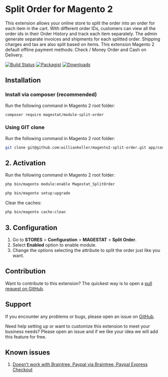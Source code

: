 # Split Order for Magento 2

This extension allows your online store to split the order into an order for each item in the cart. With different order IDs, customers can view all the order ids in their Order History and track each item separately. The admin generate separate invoices and shipments for each splitted order. Shipping charges and tax are also split based on items. This extension Magento 2 default offline payment methods: Check / Money Order and Cash on Delivery.

[![Build Status](https://travis-ci.org/williankeller/magento2-split-order.svg?branch=develop)](https://travis-ci.org/williankeller/magento2-split-order) [![Packagist](https://img.shields.io/packagist/v/magestat/module-split-order.svg)](https://packagist.org/packages/magestat/module-split-order) [![Downloads](https://img.shields.io/packagist/dt/magestat/module-split-order.svg)](https://packagist.org/packages/magestat/module-split-order)


## Installation

### Install via composer (recommended)

Run the following command in Magento 2 root folder:
```sh
composer require magestat/module-split-order
```

### Using GIT clone

Run the following command in Magento 2 root folder:
```sh
git clone git@github.com:williankeller/magento2-split-order.git app/code/Magestat/SplitOrder
```

## 2. Activation

Run the following command in Magento 2 root folder:
```sh
php bin/magento module:enable Magestat_SplitOrder
```
```sh
php bin/magento setup:upgrade
```

Clear the caches:
```sh
php bin/magento cache:clean
```

## 3. Configuration

1. Go to **STORES** > **Configuration** > **MAGESTAT** > **Split Order**.
2. Select **Enabled** option to enable module.
3. Change the options selecting the attribute to split the order just like you want.

## Contribution

Want to contribute to this extension? The quickest way is to open a [pull request on GitHub](https://help.github.com/articles/using-pull-requests).


## Support

If you encounter any problems or bugs, please open an issue on [GitHub](https://github.com/magestat/magento2-split-order/issues).

Need help setting up or want to customize this extension to meet your business needs? Please open an issue and if we like your idea we will add this feature for free.

## Known issues

1. [Doesn't work with Braintree, Paypal via Braintree, Paypal Express Checkout](https://github.com/magestat/magento2-split-order/issues/10)
